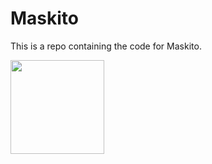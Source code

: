 # Maskito

This is a repo containing the code for Maskito.

<img src="https://cdn-images-1.medium.com/max/1600/1*JfKcpA9HhNs6qRLddxs5_w.gif" width="150px" />
